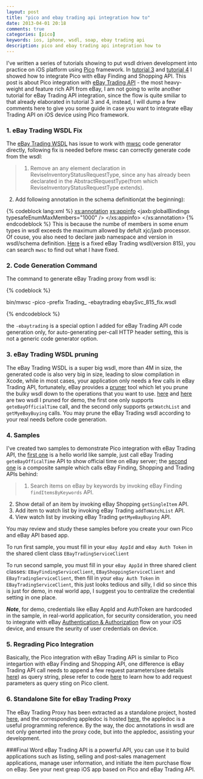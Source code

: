 ```yaml
---
layout: post
title: "pico and ebay trading api integration how to"
date: 2013-04-01 20:18
comments: true
categories: [pico]
keywords: ios, iphone, wsdl, soap, ebay trading api
description: pico and ebay trading api integration how to
---
```


I've written a series of tutorials showing to put wsdl driven development into practice on iOS platform using [Pico](https://github.com/bulldog2011/pico) framework. In [tutorial 3](http://bulldog2011.github.com/blog/2013/03/29/pico-tutorial-3-hello-ebay-finding/) and [tutorial 4](http://bulldog2011.github.com/blog/2013/03/30/pico-tutorial-4-hello-ebay-shopping/) I showed how to integrate Pico with eBay Finding and Shopping API. This post is about Pico integration with [eBay Trading API](https://www.x.com/developers/ebay/products/trading-api) - the most heavy-weight and feature rich API from eBay, I am not going to write another tutorial for eBay Trading API integration, since the flow is quite smiliar to that already elaborated in tutorial 3 and 4, instead, I will dump a few comments here to give you some guide in case you want to integrate eBay Trading API on iOS device using Pico framework.

<!--more-->

### 1. eBay Trading WSDL Fix

The [eBay Trading WSDL](http://developer.ebay.com/webservices/latest/ebaySvc.wsdl) has issue to work with [mwsc](https://github.com/bulldog2011/mwsc) code generator directly, following fix is needed before mwsc can correctly generate code from the wsdl:

>1. Remove an any element declaration in ReviseInventoryStatusRequestType, since any has already been declarated in the AbstractRequestType(from which ReviseInventoryStatusRequestType extends).
2. Add following annotation in the schema definition(at the beginning):

{% codeblock lang:xml %}
   <xs:annotation>
	 <xs:appinfo>
	   <jaxb:globalBindings typesafeEnumMaxMembers="1000" />
	 </xs:appinfo>
   </xs:annotation>
{% endcodeblock %}
This is because the numbe of members in some enum types in wsdl exceeds the maximum allowed by defult xjc/jaxb processor. Of couse, you also need to declare jaxb namespace and version in wsdl/schema definition. [Here](https://github.com/bulldog2011/PicoEBayTradingClient/tree/master/wsdl) is a fixed eBay Trading wsdl(version 815), you can search `mwsc` to find out what I have fixed.

### 2. Code Generation Command
The command to generate eBay Trading proxy from wsdl is:

{% codeblock %}

bin/mwsc -pico -prefix Trading_ -ebaytrading ebaySvc_815_fix.wsdl

{% endcodeblock %}

the `-ebaytrading` is a special option I added for eBay Trading API code generation only, for auto-generating per-call HTTP header setting, this is not a generic code generator option.

### 3. eBay Trading WSDL pruning
The eBay Trading WSDL is a super big wsdl, more than 4M in size, the generated code is also very big in size, leading to slow compilation in Xcode, while in most cases, your application only needs a few calls in eBay Trading API, fortunately, eBay provides a [pruner](http://developer.ebay.com/DevZone/codebase/wsdlpruner/pruner.zip) tool which let you prune the bulky wsdl down to the operations that you want to use. [here](https://github.com/bulldog2011/PicoEBayTradingClient/tree/master/Examples/HelloeBayTrading/wsdl) and [here](https://github.com/bulldog2011/PicoEBayTradingClient/tree/master/Examples/eBayDemoApp/wsdl) are two wsdl I pruned for demo, the first one only supports `geteBayOfficialTime` call, and the second only supports `getWatchList` and `getMyeBayBuying` calls. You may prune the eBay Trading wsdl according to your real needs before code generation.

### 4. Samples
I've created two samples to demonstrate Pico integration with eBay Trading API, the [first one](https://github.com/bulldog2011/PicoEBayTradingClient/tree/master/Examples/HelloeBayTrading) is a hello world like sample, just call eBay Trading `geteBayOfficalTime` API to show official time on eBay server; the [second one](https://github.com/bulldog2011/PicoEBayTradingClient/tree/master/Examples/eBayDemoApp) is a composite sample which calls eBay Finding, Shopping and Trading APIs behind:

>1. Search items on eBay by keywords by invoking eBay Finding `findItemsByKeywords` API.
2. Show detail of an item by invoking eBay Shopping `getSingleItem` API. 
3. Add item to watch list by invoking eBay Trading `addToWatchList` API.
4. View watch list by invoking eBay Trading `getMyeBayBuying` API.

You may review and study these samples before you create your own Pico and eBay API based app.

To run first sample, you must fill in your `eBay AppId` and `eBay Auth Token` in the shared client class `EBayTradingServiceClient`

To run second sample, you must fill in your `eBay AppId` in three shared client classes: `EBayFindingServiceClient`, `EBayShoppingServiceClient` and `EBayTradingServiceClient`, then fill in your `eBay Auth Token` in `EBayTradingServiceClient`, this just looks tedious and silly, I did so since this is just for demo, in real world app, I suggest you to centralize the credential setting in one place.

***Note***, for demo, credentials like eBay AppId and AuthToken are hardcoded in the sample, in real-world application, for security consideration, you need to integrate with eBay [Authentication & Authorization](http://developer.ebay.com/DevZone/XML/docs/WebHelp/wwhelp/wwhimpl/common/html/wwhelp.htm?context=eBay_XML_API&file=GettingTokens-Getting_Tokens_for_Applications_with_Multiple_Users.html) flow on your iOS device, and ensure the seurity of user credentials on device.

### 5. Regrading Pico Integration
Basically, the Pico integration with eBay Trading API is similar to Pico integartion with eBay Finding and Shopping API, one difference is eBay Trading API call needs to append a few request parameters(see details [here](http://developer.ebay.com/DevZone/XML/docs/WebHelp/wwhelp/wwhimpl/common/html/wwhelp.htm?context=eBay_XML_API&file=InvokingWebServices-.html)) as query string, plese refer to code [here](https://github.com/bulldog2011/PicoEBayTradingClient/blob/master/Examples/HelloeBayTrading/HelloeBayTrading/EBayTradingServiceClient.m) to learn how to add request parameters as query sting on Pico client. 

### 6. Standalone Site for eBay Trading Proxy
The eBay Trading Proxy has been extracted as a standalone project, hosted [here](https://github.com/bulldog2011/PicoEBayTradingClient), and the corresponding appledoc is hosted [here](http://bulldog2011.github.com/PicoEBayTradingClient/), the appledoc is a useful programming reference. By the way, the doc annotations in wsdl are not only generted into the proxy code, but into the appledoc, assisting your development.


###Final Word
eBay Trading API is a powerful API, you can use it to build applications such as listing, selling and post-sales management applications, manage user information, and initiate the item purchase flow on eBay. See your next greap iOS app based on Pico and eBay Trading API.






